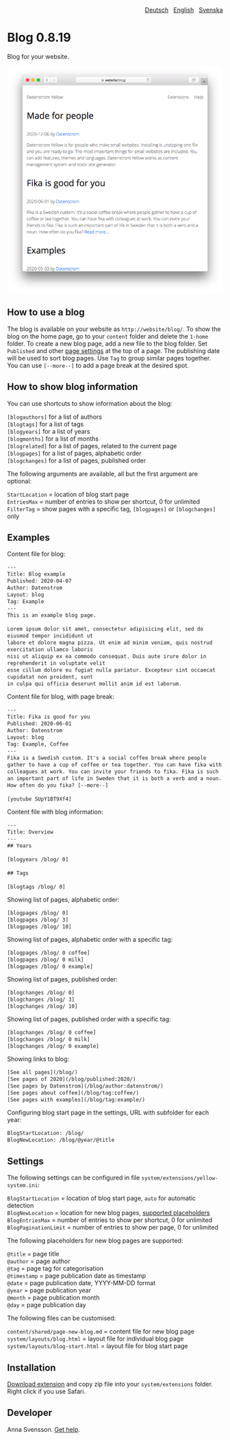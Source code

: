 <p align="right"><a href="README-de.md">Deutsch</a> &nbsp; <a href="README.md">English</a> &nbsp; <a href="README-sv.md">Svenska</a></p>

# Blog 0.8.19

Blog for your website.

<p align="center"><img src="blog-screenshot.png?raw=true" alt="Screenshot"></p>

## How to use a blog

The blog is available on your website as `http://website/blog/`. To show the blog on the home page, go to your `content` folder and delete the `1-home` folder. To create a new blog page, add a new file to the blog folder. Set `Published` and other [page settings](https://github.com/annaesvensson/yellow-core#settings-page) at the top of a page. The publishing date will be used to sort blog pages. Use `Tag` to group similar pages together. You can use `[--more--]` to add a page break at the desired spot.

## How to show blog information

You can use shortcuts to show information about the blog:

`[blogauthors]` for a list of authors  
`[blogtags]` for a list of tags  
`[blogyears]` for a list of years  
`[blogmonths]` for a list of months  
`[blogrelated]` for a list of pages, related to the current page  
`[blogpages]` for a list of pages, alphabetic order  
`[blogchanges]` for a list of pages, published order  

The following arguments are available, all but the first argument are optional:

`StartLocation` = location of blog start page  
`EntriesMax` = number of entries to show per shortcut, 0 for unlimited  
`FilterTag` = show pages with a specific tag, `[blogpages]` or `[blogchanges]` only  

## Examples

Content file for blog:

    ---
    Title: Blog example
    Published: 2020-04-07
    Author: Datenstrom
    Layout: blog
    Tag: Example
    ---
    This is an example blog page.

    Lorem ipsum dolor sit amet, consectetur adipisicing elit, sed do eiusmod tempor incididunt ut 
    labore et dolore magna pizza. Ut enim ad minim veniam, quis nostrud exercitation ullamco laboris 
    nisi ut aliquip ex ea commodo consequat. Duis aute irure dolor in reprehenderit in voluptate velit 
    esse cillum dolore eu fugiat nulla pariatur. Excepteur sint occaecat cupidatat non proident, sunt 
    in culpa qui officia deserunt mollit anim id est laborum.

Content file for blog, with page break:

    ---
    Title: Fika is good for you
    Published: 2020-06-01
    Author: Datenstrom
    Layout: blog
    Tag: Example, Coffee
    ---
    Fika is a Swedish custom. It's a social coffee break where people 
    gather to have a cup of coffee or tea together. You can have fika with 
    colleagues at work. You can invite your friends to fika. Fika is such 
    an important part of life in Sweden that it is both a verb and a noun. 
    How often do you fika? [--more--]

    [youtube SUpY1BT9Xf4]

Content file with blog information:

    ---
    Title: Overview
    ---
    ## Years

    [blogyears /blog/ 0]

    ## Tags

    [blogtags /blog/ 0]

Showing list of pages, alphabetic order:

    [blogpages /blog/ 0]
    [blogpages /blog/ 3]
    [blogpages /blog/ 10]

Showing list of pages, alphabetic order with a specific tag:

    [blogpages /blog/ 0 coffee]
    [blogpages /blog/ 0 milk]
    [blogpages /blog/ 0 example]

Showing list of pages, published order:

    [blogchanges /blog/ 0]
    [blogchanges /blog/ 3]
    [blogchanges /blog/ 10]

Showing list of pages, published order with a specific tag:

    [blogchanges /blog/ 0 coffee]
    [blogchanges /blog/ 0 milk]
    [blogchanges /blog/ 0 example]

Showing links to blog:

    [See all pages](/blog/)
    [See pages of 2020](/blog/published:2020/)
    [See pages by Datenstrom](/blog/author:datenstrom/)
    [See pages about coffee](/blog/tag:coffee/)
    [See pages with examples](/blog/tag:example/)

Configuring blog start page in the settings, URL with subfolder for each year:

    BlogStartLocation: /blog/
    BlogNewLocation: /blog/@year/@title

## Settings

The following settings can be configured in file `system/extensions/yellow-system.ini`:

`BlogStartLocation` = location of blog start page, `auto` for automatic detection  
`BlogNewLocation` = location for new blog pages, [supported placeholders](#settings-placeholders)  
`BlogEntriesMax` = number of entries to show per shortcut, 0 for unlimited  
`BlogPaginationLimit` = number of entries to show per page, 0 for unlimited  

<a id="settings-placeholders"></a>The following placeholders for new blog pages are supported:

`@title` = page title  
`@author` = page author  
`@tag` = page tag for categorisation  
`@timestamp` = page publication date as timestamp  
`@date` = page publication date, YYYY-MM-DD format  
`@year` = page publication year  
`@month` = page publication month  
`@day` = page publication day  

<a id="settings-files"></a>The following files can be customised:

`content/shared/page-new-blog.md` = content file for new blog page  
`system/layouts/blog.html` = layout file for individual blog page  
`system/layouts/blog-start.html` = layout file for blog start page  

## Installation

[Download extension](https://github.com/annaesvensson/yellow-blog/archive/main.zip) and copy zip file into your `system/extensions` folder. Right click if you use Safari.

## Developer

Anna Svensson. [Get help](https://datenstrom.se/yellow/help/).
